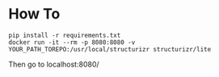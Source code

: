 # How To
```shell
pip install -r requirements.txt
docker run -it --rm -p 8080:8080 -v YOUR_PATH_TOREPO:/usr/local/structurizr structurizr/lite
```
Then go to localhost:8080/